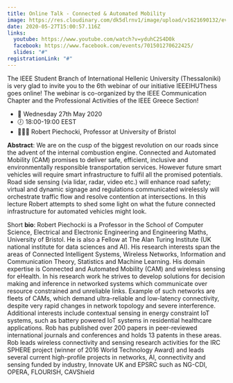```yaml
---
title: Online Talk - Connected & Automated Mobility
image: https://res.cloudinary.com/dk5dlrnv1/image/upload/v1621690132/events/100105306_3437190369644406_886009056894910464_n.jpg_v9f5lj.jpg
date: 2020-05-27T15:00:57.116Z
links:
  youtube: https://www.youtube.com/watch?v=yduhC2S4D0k
  facebook: https://www.facebook.com/events/701501270622425/
  slides: "#"
registrationLink: "#"
---
```

The IEEE Student Branch of International Hellenic University (Thessaloniki) is very glad to invite you to the 6th webinar of our initiative IEEEIHUThess goes online! The webinar is co-organized by the IEEE Communication Chapter and the Professional Activities of the IEEE Greece Section!


- 📆 Wednesday 27th May 2020
- 🕖 18:00-19:00 EEST
- 💁🏻‍♂️ Robert Piechocki, Professor at University of Bristol


**Abstract**:
We are on the cusp of the biggest revolution on our roads since the advent of the internal combustion engine. Connected and Automated Mobility (CAM) promises to deliver safe, efficient, inclusive and environmentally responsible transportation services. However future smart vehicles will require smart infrastructure to fulfil all the promised potentials. Road side sensing (via lidar, radar, video etc.) will enhance road safety; virtual and dynamic signage and regulations communicated wirelessly will orchestrate traffic flow and resolve contention at intersections. In this lecture Robert attempts to shed some light on what the future connected infrastructure for automated vehicles might look.

Short **bio**:
Robert Piechocki is a Professor in the School of Computer Science, Electrical and Electronic Engineering and Engineering Maths, University of Bristol. He is also a Fellow at The Alan Turing Institute (UK national institute for data sciences and AI). His research interests span the areas of Connected Intelligent Systems, Wireless Networks, Information and Communication Theory, Statistics and Machine Learning. His domain expertise is Connected and Automated Mobility (CAM) and wireless sensing for eHealth. In his research work he strives to develop solutions for decision making and inference in networked systems which communicate over resource constrained and unreliable links. Example of such networks are fleets of CAMs, which demand ultra-reliable and low-latency connectivity, despite very rapid changes in network topology and severe interference. Additional interests include contextual sensing in energy constraint IoT systems, such as battery powered IoT systems in residential healthcare applications. Rob has published over 200 papers in peer-reviewed international journals and conferences and holds 13 patents in these areas. Rob leads wireless connectivity and sensing research activities for the IRC SPHERE project (winner of 2016 World Technology Award) and leads several current high-profile projects in networks, AI, connectivity and sensing funded by industry, Innovate UK and EPSRC such as NG-CDI, OPERA, FLOURISH, CAVShield
